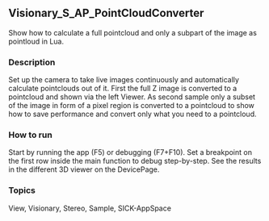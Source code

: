 ## Visionary_S_AP_PointCloudConverter
Show how to calculate a full pointcloud and only a subpart of the image as pointloud in Lua.
### Description
Set up the camera to take live images continuously and automatically calculate
pointclouds out of it. First the full Z image is converted to a pointcloud
and shown via the left Viewer. As second sample only a subset of the image
in form of a pixel region is converted to a pointcloud to show how to save
performance and convert only what you need to a pointcloud.
### How to run
Start by running the app (F5) or debugging (F7+F10).
Set a breakpoint on the first row inside the main function to debug step-by-step.
See the results in the different 3D viewer on the DevicePage.
### Topics
View, Visionary, Stereo, Sample, SICK-AppSpace